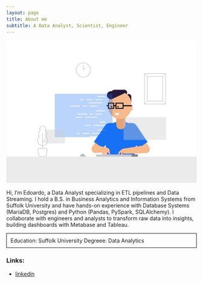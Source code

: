 ```yaml
---
layout: page
title: About me
subtitle: A Data Analyst, Scientist, Engineer
---
```


![Crepe](/assets/img/3.gif)

Hi, I’m Edoardo, a Data Analyst specializing in ETL pipelines and Data Streaming. I hold a B.S. in Business Analytics and Information Systems from Suffolk University and have hands-on experience with Database Systems (MariaDB, Postgres) and Python (Pandas, PySpark, SQLAlchemy). I collaborate with engineers and analysts to transform raw data into insights, building dashboards with Metabase and Tableau.

<div style="border: 1px solid black; padding: 10px">
Education: Suffolk University
Degreee: Data Analytics
</div>

### Links:

- [linkedin](https://en.wikipedia.org/wiki/The_Princess_Bride_%28film%29)
